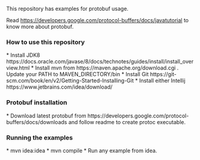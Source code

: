 This repository has examples for protobuf usage. 

Read https://developers.google.com/protocol-buffers/docs/javatutorial to know more about protobuf.

<h3> How to use this repository </h3>
* Install JDK8 https://docs.oracle.com/javase/8/docs/technotes/guides/install/install_overview.html
* Install mvn from https://maven.apache.org/download.cgi . Update your PATH to MAVEN_DIRECTORY/bin
* Install Git https://git-scm.com/book/en/v2/Getting-Started-Installing-Git
* Install either Intellij https://www.jetbrains.com/idea/download/

<h3> Protobuf installation </h3>
* Download latest protobuf from https://developers.google.com/protocol-buffers/docs/downloads and follow readme to 
create protoc executable.

<h3> Running the examples </h3>
* mvn idea:idea
* mvn compile
* Run any example from idea.

